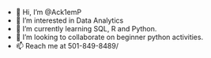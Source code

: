 - 👋 Hi, I’m @Ack1emP
- 👀 I’m interested in Data Analytics
- 🌱 I’m currently learning SQL, R and Python.
- 💞️ I’m looking to collaborate on beginner python activities.
- 📫 Reach me at 501-849-8489/

<!---
Ack1emP/Ack1emP is a ✨ special ✨ repository because its `README.md` (this file) appears on your GitHub profile.
You can click the Preview link to take a look at your changes.
--->
